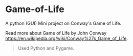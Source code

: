 # Game-of-Life
A python (GUI) Mini project on Conway's Game of Life.

Read more about Game of Life by John Conway https://en.wikipedia.org/wiki/Conway%27s_Game_of_Life.

> Used Python and Pygame.

